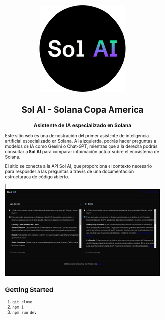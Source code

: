 <div align="center">
  
  ![Watch the demo](./public/sol-ai-logo.png)
  <h1>Sol AI - Solana Copa America</h1>
  
  <h3>Asistente de IA especializado en Solana</h3>
</div>

Este sitio web es una demostración del primer asistente de inteligencia artificial especializado en Solana. A la izquierda, podrás hacer preguntas a modelos de IA como Gemini o Chat-GPT, mientras que a la derecha podrás consultar a **Sol AI** para comparar información actual sobre el ecosistema de Solana.

El sitio se conecta a la API Sol AI, que proporciona el contexto necesario para responder a las preguntas a través de una documentación estructurada de código abierto.

|![Sol AI Demo](./public/sol-ai-demo.jpg)

## Getting Started

1. `git clone`
2. `npm i`
3. `npm run dev`